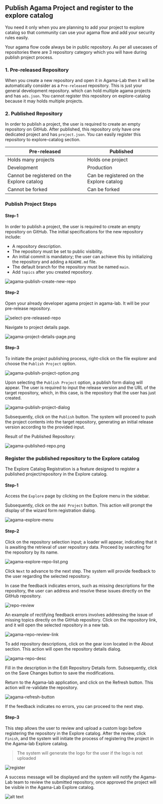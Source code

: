 ## Publish Agama Project and register to the explore catalog

You need it only when you are planning to add your project to explore catalog so that community can use your agama flow and add your security rules easily.

Your agama flow code always be in public repository. As per all usecases of repositories there are 3 repository category which you will have during publish project process.

### 1. Pre-released Repository

When you create a new repository and open it in Agama-Lab then it will be automatically consider as a `Pre-released` repository. This is just your general development repository. which can hold multiple agama projects and has `ads.json`. You cannot register this repository on explore-catalog because it may holds multiple projects.

### 2. Published Repository

In order to publish a project, the user is required to create an empty repository on GitHub. After published, this repository only have one dedicated project and has `project.json`. You can easily register this repository to explore-catalog section.

| Pre-released                                | Published                                |
| ------------------------------------------- | ---------------------------------------- |
| Holds many projects                         | Holds one project                        |
| Development                                 | Production                               |
| Cannot be registered on the Explore catalog | Can be registered on the Explore catalog |
| Cannot be forked                            | Can be forked                            |

### Publish Project Steps

#### Step-1

In order to publish a project, the user is required to create an empty repository on GitHub. The initial specifications for the new repository include:

- A repository description.
- The repository must be set to public visibility.
- An initial commit is mandatory; the user can achieve this by initializing the repository and adding a `README.md` file.
- The default branch for the repository must be named `main`.
- Add `topics` after you created repository.

![agama-publish-create-new-repo](./assets/blog-3-agama-publish-create-new-repo.png)

#### Step-2

Open your already developer agama project in agama-lab. It will be your pre-release repository.

![select-pre-released-repo](./assets/blog-3-select-pre-released.png)

Navigate to project details page.

![agama-project-details-page.png](./assets/blog-3-agama-project-details-page.png)

#### Step-3

To initiate the project publishing process, right-click on the file explorer and choose the `Publish Project` option.

![agama-publish-project-option.png](./assets/blog-3-agama-publish-project-option.png)

Upon selecting the `Publish Project` option, a publish form dialog will appear. The user is required to input the release version and the URL of the target repository, which, in this case, is the repository that the user has just created.

![agama-publish-project-dialog](./assets/blog-3-agama-publish-project-dialog.png)

Subsequently, click on the `Publish` button. The system will proceed to push the project contents into the target repository, generating an initial release version according to the provided input.

Result of the Published Repository:

![agama-published-repo.png](./assets/blog-3-agama-published-repo.png)

### Register the published repository to the Explore catalog

The Explore Catalog Registration is a feature designed to register a published project/repository in the Explore catalog.

#### Step-1

Access the `Explore` page by clicking on the Explore menu in the sidebar.

Subsequently, click on the `Add Project` button. This action will prompt the display of the wizard form registration dialog.

![agama-explore-menu](./assets/blog-3-agama-explore-menu.png)

#### Step-2

Click on the repository selection input; a loader will appear, indicating that it is awaiting the retrieval of user repository data. Proceed by searching for the repository by its name.

![agama-explore-repo-list.png](./assets/blog-3-agama-explore-repo-list.png)

Click `Next` to advance to the next step. The system will provide feedback to the user regarding the selected repository.

In case the feedback indicates errors, such as missing descriptions for the repository, the user can address and resolve these issues directly on the GitHub repository.

![repo-review](./assets/blog-3-repo-review.png)

An example of rectifying feedback errors involves addressing the issue of missing topics directly on the GitHub repository. Click on the repository link, and it will open the selected repository in a new tab.

![agama-repo-review-link](./assets/blog-3-agama-repo-review-link.png)

To add repository descriptions, click on the gear icon located in the About section. This action will open the repository details dialog.

![agama-repo-desc](./assets/blog-3-agama-repo-desc.png)

Fill in the description in the Edit Repository Details form. Subsequently, click on the Save Changes button to save the modifications.

Return to the Agama-lab application, and click on the Refresh button. This action will re-validate the repository.

![agama-refresh-button](./assets/blog-3-agama-refresh-button.png)

If the feedback indicates no errors, you can proceed to the next step.

#### Step-3

This step allows the user to review and upload a custom logo before registering the repository in the Explore catalog. After the review, click `Finish`, and the system will initiate the process of registering the project in the Agama-lab Explore catalog.

> The system will generate the logo for the user if the logo is not uploaded

![register](./assets/blog-3-register.png)

A success message will be displayed and the system will notify the Agama-Lab team to review the submitted repository, once approved the project will be visible in the Agama-Lab Explore catalog.

![alt text](./assets/blog-3-agama-explore-list.png)
